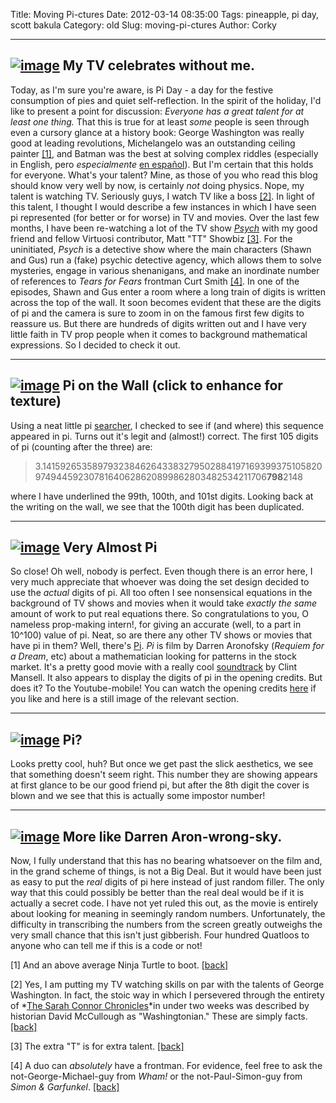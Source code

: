 Title: Moving Pi-ctures
Date: 2012-03-14 08:35:00
Tags: pineapple, pi day, scott bakula
Category: old
Slug: moving-pi-ctures
Author: Corky


  -------------------------------------------------------------------------------------------------------------------------------------------------------------------------------------------------
  [![image](http://4.bp.blogspot.com/-YJBJw29pxZk/T1ribOQLS-I/AAAAAAAAAVA/xsJ-KAOJt5w/s320/tv_pi.jpg)](http://4.bp.blogspot.com/-YJBJw29pxZk/T1ribOQLS-I/AAAAAAAAAVA/xsJ-KAOJt5w/s1600/tv_pi.jpg)
  My TV celebrates without me.
  -------------------------------------------------------------------------------------------------------------------------------------------------------------------------------------------------

Today, as I'm sure you're aware, is Pi Day - a day for the festive
consumption of pies and quiet self-reflection. In the spirit of the
holiday, I'd like to present a point for discussion: *Everyone has a
great talent for at least one thing.* That this is true for at least
*some* people is seen through even a cursory glance at a history book:
George Washington was really good at leading revolutions, Michelangelo
was an outstanding ceiling painter [[1]](#note1), and Batman was the
best at solving complex riddles (especially in English, pero
*especialmente* [en
español](http://www.youtube.com/watch?v=RY1U_pXUxUo&feature=related)).
But I'm certain that this holds for everyone. What's your talent? Mine,
as those of you who read this blog should know very well by now, is
certainly *not* doing physics. Nope, my talent is watching TV. Seriously
guys, I watch TV like a boss [[2]](#note2). In light of this talent, I
thought I would describe a few instances in which I have seen pi
represented (for better or for worse) in TV and movies. Over the last
few months, I have been re-watching a lot of the TV show
*[Psych](http://en.wikipedia.org/wiki/Psych)* with my good friend and
fellow Virtuosi contributor, Matt "TT" Showbiz [[3]](#note3). For the
uninitiated, *Psych* is a detective show where the main characters
(Shawn and Gus) run a (fake) psychic detective agency, which allows them
to solve mysteries, engage in various shenanigans, and make an
inordinate number of references to *Tears for Fears* frontman Curt Smith
[[4]](#note4). In one of the episodes, Shawn and Gus enter a room where
a long train of digits is written across the top of the wall. It soon
becomes evident that these are the digits of pi and the camera is sure
to zoom in on the famous first few digits to reassure us. But there are
hundreds of digits written out and I have very little faith in TV prop
people when it comes to background mathematical expressions. So I
decided to check it out.

  ---------------------------------------------------------------------------------------------------------------------------------------------------------------------------------------------------------
  [![image](http://4.bp.blogspot.com/-sIqwUS9wlog/T17KQ7mU7nI/AAAAAAAAAV4/1hiiMuN-yxA/s400/pi_psych1.png)](http://4.bp.blogspot.com/-sIqwUS9wlog/T17KQ7mU7nI/AAAAAAAAAV4/1hiiMuN-yxA/s1600/pi_psych1.png)
  Pi on the Wall (click to enhance for texture)
  ---------------------------------------------------------------------------------------------------------------------------------------------------------------------------------------------------------

Using a neat little pi [searcher](http://www.angio.net/pi/piquery), I
checked to see if (and where) this sequence appeared in pi. Turns out
it's legit and (almost!) correct. The first 105 digits of pi (counting
after the three) are:

> 3.14159265358979323846264338327950288419716939937510582097494459230781640628620899862803482534211706**798**2148

where I have underlined the 99th, 100th, and 101st digits. Looking back
at the writing on the wall, we see that the 100th digit has been
duplicated.

  -------------------------------------------------------------------------------------------------------------------------------------------------------------------------------------------------------
  [![image](http://1.bp.blogspot.com/-6vQ2gmfNULw/T17Nb29jAvI/AAAAAAAAAWA/2hMW9vdU3S0/s400/pi_psych.png)](http://1.bp.blogspot.com/-6vQ2gmfNULw/T17Nb29jAvI/AAAAAAAAAWA/2hMW9vdU3S0/s1600/pi_psych.png)
  Very Almost Pi
  -------------------------------------------------------------------------------------------------------------------------------------------------------------------------------------------------------

So close! Oh well, nobody is perfect. Even though there is an error
here, I very much appreciate that whoever was doing the set design
decided to use the *actual* digits of pi. All too often I see
nonsensical equations in the background of TV shows and movies when it
would take *exactly the same* amount of work to put real equations
there. So congratulations to you, O nameless prop-making intern!, for
giving an accurate (well, to a part in 10^100) value of pi. Neat, so
are there any other TV shows or movies that have pi in them? Well,
there's [Pi](http://www.youtube.com/watch?v=jo18VIoR2xU). *Pi* is film
by Darren Aronofsky (*Requiem for a Dream*, etc) about a mathematician
looking for patterns in the stock market. It's a pretty good movie with
a really cool
[soundtrack](http://www.youtube.com/watch?v=9Cq_QO_4Cx4&feature=player_embedded)
by Clint Mansell. It also appears to display the digits of pi in the
opening credits. But does it? To the Youtube-mobile! You can watch the
opening credits [here](http://www.youtube.com/watch?v=L61x5mbE-jc) if
you like and here is a still image of the relevant section.

  ---------------------------------------------------------------------------------------------------------------------------------------------------------------------------------------------------
  [![image](http://4.bp.blogspot.com/-pEbkgRx-PFw/T17UHYdfhwI/AAAAAAAAAWI/vsyzWd139pg/s400/sad_pi.png)](http://4.bp.blogspot.com/-pEbkgRx-PFw/T17UHYdfhwI/AAAAAAAAAWI/vsyzWd139pg/s1600/sad_pi.png)
  Pi?
  ---------------------------------------------------------------------------------------------------------------------------------------------------------------------------------------------------

Looks pretty cool, huh? But once we get past the slick aesthetics, we
see that something doesn't seem right. This number they are showing
appears at first glance to be our good friend pi, but after the 8th
digit the cover is blown and we see that this is actually some impostor
number!

  ---------------------------------------------------------------------------------------------------------------------------------------------------------------------------------------------------------
  [![image](http://2.bp.blogspot.com/-5afmhwZOhWk/T17U-d1okrI/AAAAAAAAAWQ/KB7NHwwOvQg/s400/verysadpi.png)](http://2.bp.blogspot.com/-5afmhwZOhWk/T17U-d1okrI/AAAAAAAAAWQ/KB7NHwwOvQg/s1600/verysadpi.png)
  More like Darren Aron-wrong-sky.
  ---------------------------------------------------------------------------------------------------------------------------------------------------------------------------------------------------------

Now, I fully understand that this has no bearing whatsoever on the film
and, in the grand scheme of things, is not a Big Deal. But it would have
been just as easy to put the *real* digits of pi here instead of just
random filler. The only way that this could possibly be better than the
real deal would be if it is actually a secret code. I have not yet ruled
this out, as the movie is entirely about looking for meaning in
seemingly random numbers. Unfortunately, the difficulty in transcribing
the numbers from the screen greatly outweighs the very small chance that
this isn't just gibberish. Four hundred Quatloos to anyone who can tell
me if this is a code or not!

[1] And an above average Ninja Turtle to boot. [[back]](#back1)

[2] Yes, I am putting my TV watching skills on par with the talents of
George Washington. In fact, the stoic way in which I persevered through
the entirety of *[The Sarah Connor
Chronicles](http://en.wikipedia.org/wiki/Terminator:_The_Sarah_Connor_Chronicles)*in
under two weeks was described by historian David McCullough as
"Washingtonian." These are simply facts. [[back]](#back2)

[3] The extra "T" is for extra talent. [[back]](#back3)

[4] A duo can *absolutely* have a frontman. For evidence, feel free to
ask the not-George-Michael-guy from *Wham!* or the not-Paul-Simon-guy
from *Simon & Garfunkel*. [[back]](#back4)
